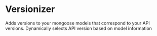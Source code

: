 Versionizer
===========

Adds versions to your mongoose models that correspond to your API versions. Dynamically selects API version based on model information
